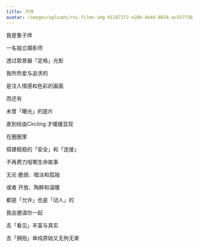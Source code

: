 ```yaml
---
title: 子烨
avatar: /images/uploads/rni-films-img-911871f2-e28b-4e4d-8654-ac557f36f2ce-2.jpg
---
```

我是鲁子烨

一名独立摄影师

透过取景器「定格」光影

我所热爱与追求的

是注入情感和色彩的画面

而还有

未曾「曝光」的底片

直到经由Circling 才缓缓显现

在圈圈里

搭建稳稳的「安全」和「连接」

不再费力咀嚼生命故事

无论 脆弱、暗淡和孤独

或者 开放、陶醉和温暖

都是「允许」也是「动人」的

我会邀请你一起

去「看见」丰富与真实

去「拥抱」单纯原始又无拘无束